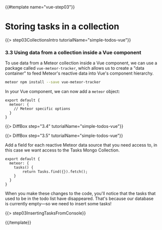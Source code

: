 {{#template name="vue-step03"}}

# Storing tasks in a collection

{{> step03CollectionsIntro tutorialName="simple-todos-vue"}}

### 3.3 Using data from a collection inside a Vue component

To use data from a Meteor collection inside a Vue component, we can use a package called `vue-meteor-tracker`, which allows us to create a "data container" to feed Meteor's reactive data into Vue's component hierarchy.

```bash
meteor npm install --save vue-meteor-tracker
```
In your Vue component, we can now add a `meteor` object:

```
export default {
  meteor: {
    // Meteor specific options
  }
}
```

{{> DiffBox step="3.4" tutorialName="simple-todos-vue"}}

{{> DiffBox step="3.5" tutorialName="simple-todos-vue"}}

Add a field for each reactive Meteor data source that you need access to, in this case we want access to the Tasks Mongo Collection.

```
export default {
  meteor: {
    tasks() {
        return Tasks.find({}).fetch();
    }
  }
}
```

When you make these changes to the code, you'll notice that the tasks that used to be in the todo list have disappeared. That's because our database is currently empty&mdash;so we need to insert some tasks!

{{> step03InsertingTasksFromConsole}}

{{/template}}
